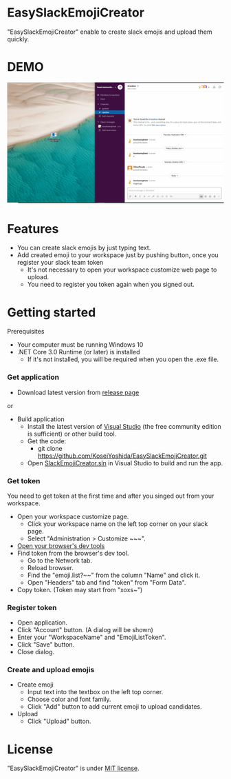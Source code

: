 # EasySlackEmojiCreator

"EasySlackEmojiCreator" enable to create slack emojis and upload them quickly.



# DEMO

![demo](README_resources/demo.gif)



# Features

* You can create slack emojis by just typing text.
* Add created emoji to your workspace just by pushing button, once you register your slack team token
  * It's not necessary to open your workspace customize web page to upload.
  * You need to register you token again when you signed out.



# Getting started

Prerequisites

* Your computer must be running Windows 10
* .NET Core 3.0 Runtime (or later) is installed 
  * If it's not installed, you will be required when you open the .exe file.

### Get application  

* Download latest version from [release page](https://github.com/KoseiYoshida/EasySlackEmojiCreator/releases)  

or

* Build application
  * Install the latest version of [Visual Studio](https://developer.microsoft.com/en-us/windows/downloads) (the free community edition is sufficient) or other build tool.
  * Get the code:
    * git clone https://github.com/KoseiYoshida/EasySlackEmojiCreator.git
  * Open [SlackEmojiCreator.sln](https://github.com/KoseiYoshida/EasySlackEmojiCreator/blob/master/SlackEmojiCreator.sln) in Visual Studio to build and run the app.

### Get token  

You need to get token at the first time and after you singed out from your workspace.

* Open your workspace customize page.
  * Click your workspace name on the left top corner on your slack page.
  * Select "Administration > Customize ~~~".
* [Open your browser's dev tools](http://webmasters.stackexchange.com/a/77337)
* Find token from the browser's dev tool.
  * Go to the Network tab.
  * Reload browser.
  * Find the "emoji.list?~~" from the column "Name" and click it.
  * Open "Headers" tab and find "token" from "Form Data".
* Copy token. (Token may start from "xoxs~")

### Register token  

* Open application.
* Click "Account" button. (A dialog will be shown)
* Enter your "WorkspaceName" and "EmojiListToken".
* Click "Save" button.
* Close dialog.

### Create and upload emojis  

* Create emoji
  * Input text into the textbox on the left top corner.
  * Choose color and font family.
  * Click "Add" button to add current emoji to upload candidates.
* Upload
  * Click "Upload" button.



# License
"EasySlackEmojiCreator" is under [MIT license](https://en.wikipedia.org/wiki/MIT_License).
